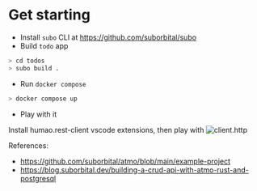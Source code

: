 # Get starting

- Install `subo` CLI at https://github.com/suborbital/subo
- Build `todo` app

```bash
> cd todos
> subo build .
```

- Run `docker compose`

```bash
> docker compose up
```

- Play with it

Install humao.rest-client vscode extensions, then play with ![client.http](client.http)

References:
- https://github.com/suborbital/atmo/blob/main/example-project
- https://blog.suborbital.dev/building-a-crud-api-with-atmo-rust-and-postgresql
